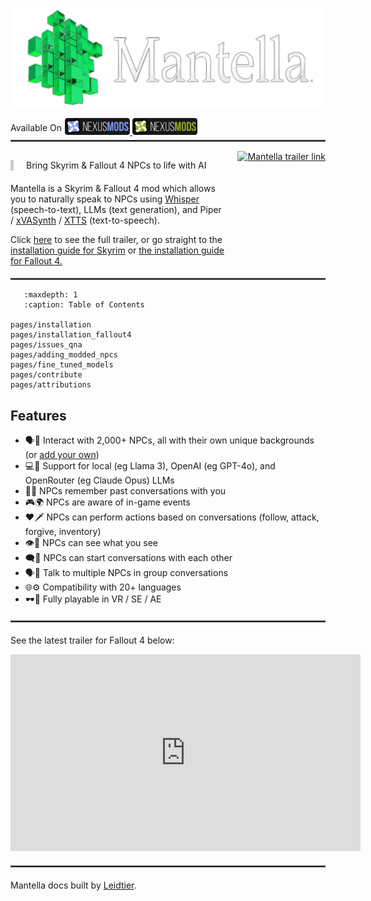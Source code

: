 ![Mantella Banner](./_static/img/mantella_banner.png)

<div style="display: flex; align-items: center;">
  <div style="flex: none; white-space: nowrap; text-align: right; padding-right: 5px;">
    Available On
  </div>
  <div>
    <a href="https://www.nexusmods.com/skyrimspecialedition/mods/98631" target="_blank">
      <img src="./_static/img/nexus_mods_link_transparent.png" alt="Skyrim SE Nexus banner that links to Mantella" style="max-width:25%;height:auto;">
    </a>
    <a href="https://www.nexusmods.com/fallout4" target="_blank">
      <img src="./_static/img/nexus_mods_fallout4_link_transparent.png" alt="Fallout 4 Nexus banner that links to Mantella" style="max-width:25%;height:auto;">
    </a>
  </div>
</div> 

<hr style="border: 1px solid #505050; margin-top: 5px; margin-bottom: 15px;">

<div style="display: flex; align-items: top; justify-content: space-between; gap: 20px;">
  <div style="flex-grow: 1;">
  <div style="margin-bottom: 20px; padding-left: 20px; border-left: 5px solid #ccc;">

   Bring Skyrim & Fallout 4 NPCs to life with AI
   </div>
   <p>
    Mantella is a Skyrim & Fallout 4 mod which allows you to naturally speak to NPCs using <a href="https://github.com/openai/whisper" target="_blank" rel="noopener noreferrer">Whisper</a> (speech-to-text), LLMs (text generation), and Piper / <a href="https://github.com/DanRuta/xVA-Synth" target="_blank" rel="noopener noreferrer">xVASynth</a> / <a href="https://www.nexusmods.com/skyrimspecialedition/mods/113445" target="_blank" rel="noopener noreferrer">XTTS</a> (text-to-speech). 
    </p> 
    <p>
    Click <a href="https://youtu.be/FLmbd48r2Wo?si=QLe2_E1CogpxlaS1" target="_blank" rel="noopener noreferrer">here</a> to see the full trailer, or go straight to the  <a href="./pages/installation.html">installation guide for Skyrim</a> or <a href="./pages/installation_fallout4.html">the installation guide for Fallout 4.</a>
    </p>
  </div>
  <div style="flex-shrink: 0;">
    <a href="https://youtu.be/FLmbd48r2Wo?si=QLe2_E1CogpxlaS1" target="_blank" rel="noopener noreferrer">
      <img src="./_static/img/mantella_trailer.gif" alt="Mantella trailer link" style="height: 200px; width: auto;">
    </a>
  </div>
</div>

<hr style="border: 1px solid #505050; margin-top: 5px; margin-bottom: 15px;">

```{toctree}
   :maxdepth: 1
   :caption: Table of Contents   

pages/installation
pages/installation_fallout4
pages/issues_qna
pages/adding_modded_npcs
pages/fine_tuned_models
pages/contribute
pages/attributions
```

## Features
- 🗣️📢 Interact with 2,000+ NPCs, all with their own unique backgrounds (or [add your own](#adding-modded-npcs))
- 💻🤖 Support for local (eg Llama 3), OpenAI (eg GPT-4o), and OpenRouter (eg Claude Opus) LLMs
- 💬💭 NPCs remember past conversations with you
- 🎮🌍 NPCs are aware of in-game events
- ❤️🗡️ NPCs can perform actions based on conversations (follow, attack, forgive, inventory)
- 👁️🧠 NPCs can see what you see
- 🗨️👥 NPCs can start conversations with each other
- 🗣️👥 Talk to multiple NPCs in group conversations
- 🌐⚙️ Compatibility with 20+ languages
- 🕶️🔌 Fully playable in VR / SE / AE

<hr style="border: 1px solid #505050; margin-top: 20px; margin-bottom: 20px;">

See the latest trailer for Fallout 4 below:

<iframe width="560" height="315" src="https://www.youtube.com/embed/cFv8butywng?si=US-JPTPKy5a7sAPv" title="YouTube video player" frameborder="0" allow="accelerometer; autoplay; clipboard-write; encrypted-media; gyroscope; picture-in-picture; web-share" referrerpolicy="strict-origin-when-cross-origin" allowfullscreen></iframe>
<br>

<hr style="border: 1px solid #505050; margin-top: 20px; margin-bottom: 20px;">

Mantella docs built by [Leidtier](https://github.com/Leidtier/MantellaDocs).